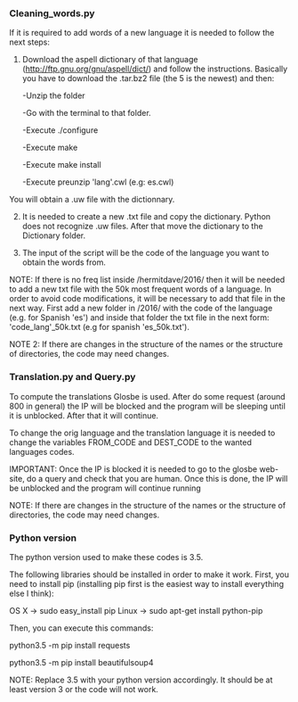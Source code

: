 ### Cleaning_words.py

If it is required to add words of a new language it is needed to follow the next steps:

1. Download the aspell dictionary of that language (http://ftp.gnu.org/gnu/aspell/dict/) and follow the instructions. Basically you have to download the .tar.bz2 file (the 5 is the newest) and then:

	-Unzip the folder

	-Go with the terminal to that folder.

	-Execute ./configure

	-Execute make

	-Execute make install

	-Execute preunzip 'lang'.cwl (e.g: es.cwl)

You will obtain a .uw file with the dictionnary.

2. It is needed to create a new .txt file and copy the dictionary. Python does not recognize .uw files. After that move the dictionary to the Dictionary folder.

3. The input of the script will be the code of the language you want to obtain the words from.

NOTE: If there is no freq list inside /hermitdave/2016/ then it will be needed to add a new txt file with the 50k most frequent words of a language. In order to avoid code modifications, it will be necessary to add that file in the next way. First add a new folder in /2016/ with the code of the language (e.g. for Spanish 'es') and inside that folder the txt file in the next form: 'code_lang'_50k.txt (e.g for spanish 'es_50k.txt').

NOTE 2: If there are changes in the structure of the names or the structure of directories, the code may need changes.


### Translation.py and Query.py

To compute the translations Glosbe is used. After do some request (around 800 in general) the IP will be blocked and the program will be sleeping until it is unblocked. After that it will continue.

To change the orig language and the translation language it is needed to change the variables FROM_CODE and DEST_CODE to the wanted languages codes.

IMPORTANT: Once the IP is blocked it is needed to go to the glosbe web-site, do a query and check that you are human. Once this is done, the IP will be unblocked and the program will continue running

NOTE: If there are changes in the structure of the names or the structure of directories, the code may need changes.

### Python version
The python version used to make these codes is 3.5.

The following libraries should be installed in order to make it work. 
First, you need to install pip (installing pip first is the easiest way to install everything else I think):

OS X -> sudo easy_install pip
Linux -> sudo apt-get install python-pip

Then, you can execute this commands:

python3.5 -m pip install requests

python3.5 -m pip install beautifulsoup4

NOTE: Replace 3.5 with your python version accordingly. It should be at least version 3 or the code will not work.
